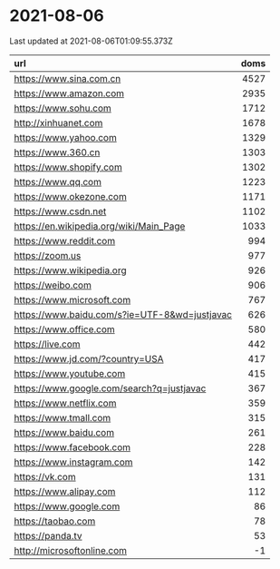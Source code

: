 # 2021-08-06

<!-- BEGIN -->
Last updated at 2021-08-06T01:09:55.373Z

url | doms
:- | -:
https://www.sina.com.cn | 4527
https://www.amazon.com | 2935
https://www.sohu.com | 1712
http://xinhuanet.com | 1678
https://www.yahoo.com | 1329
https://www.360.cn | 1303
https://www.shopify.com | 1302
https://www.qq.com | 1223
https://www.okezone.com | 1171
https://www.csdn.net | 1102
https://en.wikipedia.org/wiki/Main_Page | 1033
https://www.reddit.com | 994
https://zoom.us | 977
https://www.wikipedia.org | 926
https://weibo.com | 906
https://www.microsoft.com | 767
https://www.baidu.com/s?ie=UTF-8&wd=justjavac | 626
https://www.office.com | 580
https://live.com | 442
https://www.jd.com/?country=USA | 417
https://www.youtube.com | 415
https://www.google.com/search?q=justjavac | 367
https://www.netflix.com | 359
https://www.tmall.com | 315
https://www.baidu.com | 261
https://www.facebook.com | 228
https://www.instagram.com | 142
https://vk.com | 131
https://www.alipay.com | 112
https://www.google.com | 86
https://taobao.com | 78
https://panda.tv | 53
http://microsoftonline.com | -1
<!-- END -->
